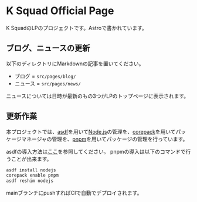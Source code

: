# K Squad Official Page

K SquadのLPのプロジェクトです。Astroで書かれています。

## ブログ、ニュースの更新

以下のディレクトリにMarkdownの記事を置いてください。

- ブログ = `src/pages/blog/`
- ニュース = `src/pages/news/`

ニュースについては日時が最新のもの3つがLPのトップページに表示されます。

## 更新作業

本プロジェクトでは、[asdf](https://asdf-vm.com/)を用いて[Node.js](https://nodejs.org)の管理を、[corepack](https://github.com/nodejs/corepack)を用いてパッケージマネージャの管理を、[pnpm](https://pnpm.io/)を用いてパッケージの管理を行っています。

asdfの導入方法は[ここ](https://asdf-vm.com/guide/getting-started.html)を参照してください。
pnpmの導入は以下のコマンドで行うことが出来ます。

```bash
asdf install nodejs
corepack enable pnpm
asdf reshim nodejs
```

mainブランチにpushすればCIで自動でデプロイされます。
